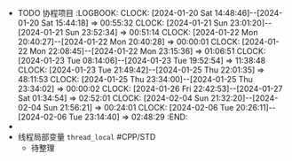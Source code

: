 - TODO 协程项目
  :LOGBOOK:
  CLOCK: [2024-01-20 Sat 14:48:46]--[2024-01-20 Sat 15:44:18] =>  00:55:32
  CLOCK: [2024-01-21 Sun 23:01:20]--[2024-01-21 Sun 23:52:34] =>  00:51:14
  CLOCK: [2024-01-22 Mon 20:40:27]--[2024-01-22 Mon 20:40:28] =>  00:00:01
  CLOCK: [2024-01-22 Mon 22:08:45]--[2024-01-22 Mon 23:15:36] =>  01:06:51
  CLOCK: [2024-01-23 Tue 08:14:06]--[2024-01-23 Tue 19:52:54] =>  11:38:48
  CLOCK: [2024-01-23 Tue 21:49:42]--[2024-01-25 Thu 22:01:35] =>  48:11:53
  CLOCK: [2024-01-25 Thu 23:34:00]--[2024-01-25 Thu 23:34:02] =>  00:00:02
  CLOCK: [2024-01-26 Fri 22:42:53]--[2024-01-27 Sat 01:34:54] =>  02:52:01
  CLOCK: [2024-02-04 Sun 21:32:20]--[2024-02-04 Sun 21:56:21] =>  00:24:01
  CLOCK: [2024-02-06 Tue 20:26:11]--[2024-02-06 Tue 23:14:40] =>  02:48:29
  :END:
-
- 线程局部变量 `thread_local` #CPP/STD
	- 待整理